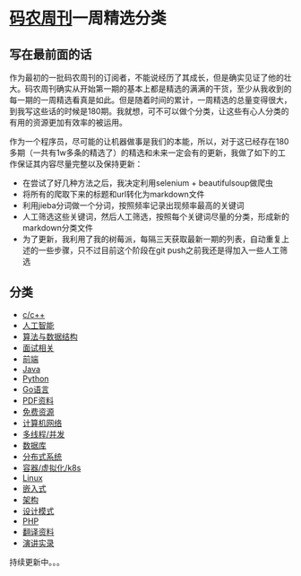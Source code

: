 # [码农周刊](https://weekly.manong.io/)一周精选分类

## 写在最前面的话

作为最初的一批码农周刊的订阅者，不能说经历了其成长，但是确实见证了他的壮大。码农周刊确实从开始第一期的基本上都是精选的满满的干货，至少从我收到的每一期的一周精选看真是如此。但是随着时间的累计，一周精选的总量变得很大，到我写这些话的时候是180期。我就想，可不可以做个分类，让这些有心人分类的有用的资源更加有效率的被运用。

作为一个程序员，尽可能的让机器做事是我们的本能，所以，对于这已经存在180多期（一共有1w多条的精选了）的精选和未来一定会有的更新，我做了如下的工作保证其内容尽量完整以及保持更新：

- 在尝试了好几种方法之后，我决定利用selenium + beautifulsoup做爬虫
- 将所有的爬取下来的标题和url转化为markdown文件
- 利用jieba分词做一个分词，按照频率记录出现频率最高的关键词
- 人工筛选这些关键词，然后人工筛选，按照每个关键词尽量的分类，形成新的markdown分类文件
- 为了更新，我利用了我的树莓派，每隔三天获取最新一期的列表，自动重复上述的一些步骤，只不过目前这个阶段在git push之前我还是得加入一些人工筛选

## 分类
- [c/c++](docs/CPPLinks.md)
- [人工智能](docs/AILinks.md)
- [算法与数据结构](docs/AlgLinks.md)
- [面试相关](docs/InterviewLinks.md) 
- [前端](docs/FrontendLinks.md) 
- [Java](docs/JavaLinks.md)
- [Python](docs/PythonLists.md)
- [Go语言](docs/GoLinks.md)
- [PDF资料](docs/PDFLinks.md)
- [免费资源](docs/FreeLists.md) 
- [计算机网络](docs/NetworkLists.md)
- [多线程/并发](docs/ConThreadLists.md)
- [数据库](docs/DatabaseLinks.md)
- [分布式系统](docs/DisSysLinks.md)
- [容器/虚拟化/k8s](docs/ContainerLinks.md)
- [Linux](docs/LinuxLists.md)
- [嵌入式](docs/EmbededLinks.md) 
- [架构](docs/ArchitectureLists.md) 
- [设计模式](docs/DesignModeLists.md)
- [PHP](docs/PHPLists.md) 
- [翻译资料](docs/TranslateLinks.md) 
- [演讲实录](docs/TSpeechLinks.md)

持续更新中。。。 
